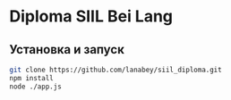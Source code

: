 # Diploma SIIL Bei Lang

## Установка и запуск

```bash
git clone https://github.com/lanabey/siil_diploma.git
npm install
node ./app.js
```

